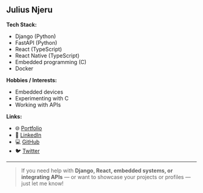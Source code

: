## Julius Njeru

**Tech Stack:**  
- Django (Python)
- FastAPI (Python)
- React (TypeScript)
- React Native (TypeScript)
- Embedded programming (C)
- Docker

**Hobbies / Interests:**  
- Embedded devices  
- Experimenting with C  
- Working with APIs  

**Links:**  
- 🌐 [Portfolio](https://frontend-portfolio-amber.vercel.app)  
- 💼 [LinkedIn](https://linkedin.com/in/juliusnjeruthuo)  
- 💻 [GitHub](https://github.com/njeruthuo)  
- 🐦 [Twitter](https://x.com/njeru19_njeru)

---

> If you need help with **Django, React, embedded systems, or integrating APIs** — or want to showcase your projects or profiles — just let me know!


<!---
njeruthuo/njeruthuo is a ✨ special ✨ repository because its `README.md` (this file) appears on your GitHub profile.
You can click the Preview link to take a look at your changes.
--->

